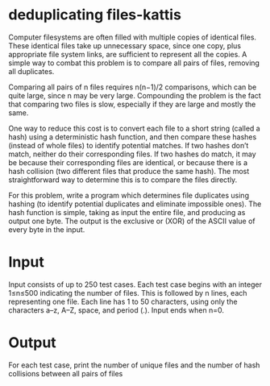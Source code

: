 # deduplicating files-kattis

Computer filesystems are often filled with multiple copies of identical files. These identical files take up unnecessary space, since one copy, plus appropriate file system links, are sufficient to represent all the copies. A simple way to combat this problem is to compare all pairs of files, removing all duplicates.

Comparing all pairs of n files requires n(n−1)/2 comparisons, which can be quite large, since n may be very large. Compounding the problem is the fact that comparing two files is slow, especially if they are large and mostly the same.

One way to reduce this cost is to convert each file to a short string (called a hash) using a deterministic hash function, and then compare these hashes (instead of whole files) to identify potential matches. If two hashes don’t match, neither do their corresponding files. If two hashes do match, it may be because their corresponding files are identical, or because there is a hash collision (two different files that produce the same hash). The most straightforward way to determine this is to compare the files directly.

For this problem, write a program which determines file duplicates using hashing (to identify potential duplicates and eliminate impossible ones). The hash function is simple, taking as input the entire file, and producing as output one byte. The output is the exclusive or (XOR) of the ASCII value of every byte in the input.

# Input
Input consists of up to 250 test cases. Each test case begins with an integer 1≤n≤500 indicating the number of files. This is followed by n lines, each representing one file. Each line has 1 to 50 characters, using only the characters a–z, A–Z, space, and period (.). Input ends when n=0.

# Output
For each test case, print the number of unique files and the number of hash collisions between all pairs of files
